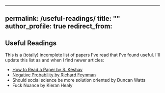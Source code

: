 
---
permalink: /useful-readings/
title: ""
author_profile: true
redirect_from:
---
## Useful Readings
This is a (totally) incomplete list of papers I've read that I've found useful. I'll update this list as and when I find newer articles:

- [How to Read a Paper by S. Keshav](/files/keshav-read-paper.pdf)
- [Negative Probability by Richard Feynman](/files/feynman-negative-probability.pdf)
- Should social science be more solution oriented by Duncan Watts
- Fuck Nuance by Kieran Healy
<!--stackedit_data:
eyJoaXN0b3J5IjpbMTU5NTQ5MDgzN119
-->